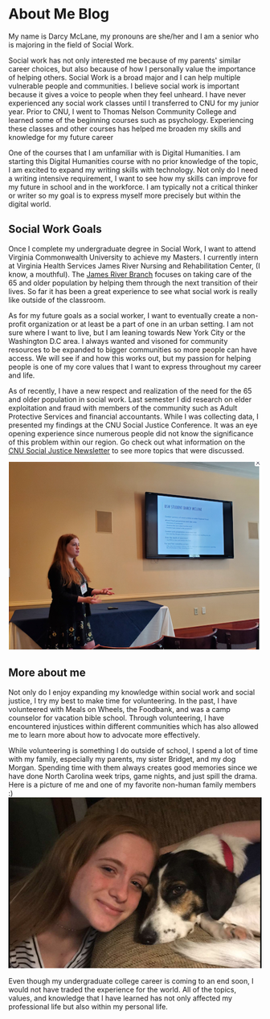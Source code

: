 # About Me Blog
My name is Darcy McLane, my pronouns are she/her and I am a senior who is majoring in the field of Social Work.



Social work has not only interested me because of my parents' similar career choices, but also because of how I personally value the importance of helping others. Social Work is a broad major and I can help multiple vulnerable people and communities. I believe social work is important because it gives a voice to people when they feel unheard. I have never experienced any social work classes until I transferred to CNU for my junior year. Prior to CNU, I went to Thomas Nelson Community College and learned some of the beginning courses such as psychology. Experiencing these classes and other courses has helped me broaden my skills and knowledge for my future career

One of the courses that I am unfamiliar with is Digital Humanities. I am starting this Digital Humanities course with no prior knowledge of the topic, I am excited to expand my writing skills with technology. Not only do I need a writing intensive requirement, I want to see how my skills can improve for my future in school and in the workforce. I am typically not a critical thinker or writer so my goal is to express myself more precisely but within the digital world. 

## Social Work Goals
Once I complete my undergraduate degree in Social Work, I want to attend Virginia Commonwealth University to achieve my Masters. I currently intern at Virginia Health Services James River Nursing and Rehabilitation Center, (I know, a mouthful). The [James River Branch](https://vahs.com/jamesriver/) focuses on taking care of the 65 and older population by helping them through the next transition of their lives. So far it has been a great experience to see what social work is really like outside of the classroom. 

As for my future goals as a social worker, I want to eventually create a non-profit organization or at least be a part of one in an urban setting. I am not sure where I want to live, but I am leaning towards New York City or the Washington D.C area. I always wanted and visoned for community resources to be expanded to bigger communities so more people can have access. We will see if and how this works out, but my passion for helping people is one of my core values that I want to express throughout my career and life. 

As of recently, I have a new respect and realization of the need for the 65 and older population in social work. Last semester I did research on elder exploitation and fraud with members of the community such as Adult Protective Services and financial accountants. While I was collecting data, I presented my findings at the CNU Social Justice Conference. It was an eye opening experience since numerous people did not know the significance of this problem within our region. Go check out what information on the [CNU Social Justice Newsletter](https://www.smore.com/0p8f4-cnu-social-work?ref=email) to see more topics that were discussed.

 ![Social Justice Elder Fraud Presentation](https://raw.githubusercontent.com/Darc-m/darcy-m/main/Images/Social%20Justice%20pic.png)

## More about me

Not only do I enjoy expanding my knowledge within social work and social justice, I try my best to make time for volunteering. In the past, I have volunteered with Meals on Wheels, the Foodbank, and was a camp counselor for vacation bible school. Through volunteering, I have encountered injustices within different communities which has also allowed me to learn more about how to advocate more effectively. 

While volunteering is something I do outside of school, I spend a lot of time with my family, especially my parents, my sister Bridget, and my dog Morgan. Spending time with them always creates good memories since we have done North Carolina week trips, game nights, and just spill the drama. Here is a picture of me and one of my favorite non-human family members :)
![Morgan and Darcy](https://raw.githubusercontent.com/Darc-m/darcy-m/main/Images/Morgan%20and%20Darcy%20%20trimmed.png)

Even though my undergraduate college career is coming to an end soon, I would not have traded the experience for the world. All of the topics, values, and knowledge that I have learned has not only affected my professional life but also within my personal life. 

